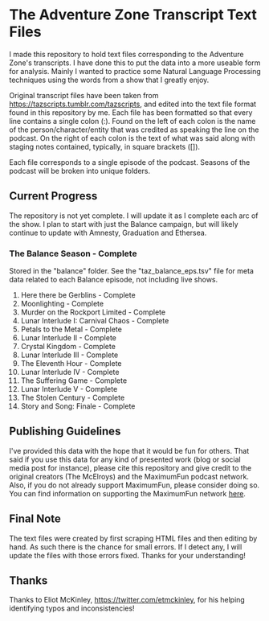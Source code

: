# The Adventure Zone Transcript Text Files

I made this repository to hold text files corresponding to the Adventure Zone's transcripts. I have done this to put the data into a more useable form for analysis. Mainly I wanted to practice some Natural Language Processing techniques using the words from a show that I greatly enjoy.

Original transcript files have been taken from <a href="https://tazscripts.tumblr.com/tazscripts">https://tazscripts.tumblr.com/tazscripts</a>, and edited into the text file format found in this repository by me. Each file has been formatted so that every line contains a single colon (:). Found on the left of each colon is the name of the person/character/entity that was credited as speaking the line on the podcast. On the right of each colon is the text of what was said along with staging notes contained, typically, in square brackets ([]).

Each file corresponds to a single episode of the podcast. Seasons of the podcast will be broken into unique folders.


## Current Progress

The repository is not yet complete. I will update it as I complete each arc of the show. I plan to start with just the Balance campaign, but will likely continue to update with Amnesty, Graduation and Ethersea.

### The Balance Season - Complete

Stored in the "balance" folder. See the "taz_balance_eps.tsv" file for meta data related to each Balance episode, not including live shows.
1. Here there be Gerblins - Complete
2. Moonlighting - Complete
3. Murder on the Rockport Limited - Complete
4. Lunar Interlude I: Carnival Chaos - Complete
5. Petals to the Metal - Complete
6. Lunar Interlude II - Complete
7. Crystal Kingdom - Complete
8. Lunar Interlude III - Complete
9. The Eleventh Hour - Complete
10. Lunar Interlude IV - Complete
11. The Suffering Game - Complete
12. Lunar Interlude V - Complete
13. The Stolen Century - Complete
14. Story and Song: Finale - Complete

## Publishing Guidelines

I've provided this data with the hope that it would be fun for others. That said if you use this data for any kind of presented work (blog or social media post for instance), please cite this repository and give credit to the original creators (The McElroys) and the MaximumFun podcast network. Also, if you do not already support MaximumFun, please consider doing so. You can find information on supporting the MaximumFun network <a href="https://maximumfun.org/join">here</a>.

## Final Note

The text files were created by first scraping HTML files and then editing by hand. As such there is the chance for small errors. If I detect any, I will update the files with those errors fixed. Thanks for your understanding!

## Thanks

Thanks to Eliot McKinley, https://twitter.com/etmckinley, for his helping identifying typos and inconsistencies!
